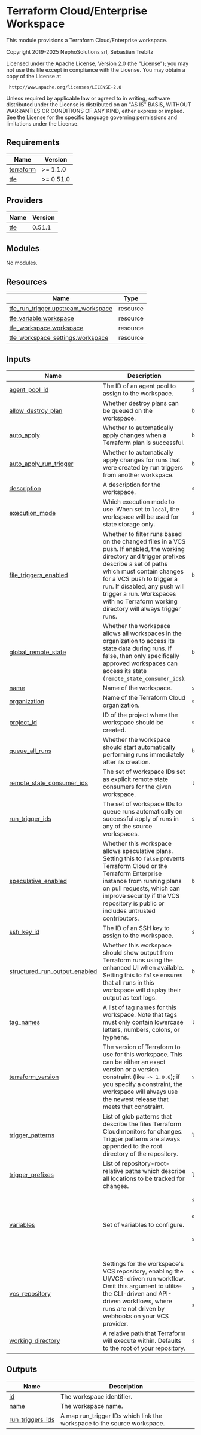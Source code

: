 # Terraform Cloud/Enterprise Workspace

This module provisions a Terraform Cloud/Enterprise workspace.

<!-- BEGIN_TF_DOCS -->
Copyright 2019-2025 NephoSolutions srl, Sebastian Trebitz

Licensed under the Apache License, Version 2.0 (the "License");
you may not use this file except in compliance with the License.
You may obtain a copy of the License at

     http://www.apache.org/licenses/LICENSE-2.0

Unless required by applicable law or agreed to in writing, software
distributed under the License is distributed on an "AS IS" BASIS,
WITHOUT WARRANTIES OR CONDITIONS OF ANY KIND, either express or implied.
See the License for the specific language governing permissions and
limitations under the License.

## Requirements

| Name | Version |
|------|---------|
| <a name="requirement_terraform"></a> [terraform](#requirement\_terraform) | >= 1.1.0 |
| <a name="requirement_tfe"></a> [tfe](#requirement\_tfe) | >= 0.51.0 |

## Providers

| Name | Version |
|------|---------|
| <a name="provider_tfe"></a> [tfe](#provider\_tfe) | 0.51.1 |

## Modules

No modules.

## Resources

| Name | Type |
|------|------|
| [tfe_run_trigger.upstream_workspace](https://registry.terraform.io/providers/hashicorp/tfe/latest/docs/resources/run_trigger) | resource |
| [tfe_variable.workspace](https://registry.terraform.io/providers/hashicorp/tfe/latest/docs/resources/variable) | resource |
| [tfe_workspace.workspace](https://registry.terraform.io/providers/hashicorp/tfe/latest/docs/resources/workspace) | resource |
| [tfe_workspace_settings.workspace](https://registry.terraform.io/providers/hashicorp/tfe/latest/docs/resources/workspace_settings) | resource |

## Inputs

| Name | Description | Type | Default | Required |
|------|-------------|------|---------|:--------:|
| <a name="input_agent_pool_id"></a> [agent\_pool\_id](#input\_agent\_pool\_id) | The ID of an agent pool to assign to the workspace. | `string` | `null` | no |
| <a name="input_allow_destroy_plan"></a> [allow\_destroy\_plan](#input\_allow\_destroy\_plan) | Whether destroy plans can be queued on the workspace. | `bool` | `false` | no |
| <a name="input_auto_apply"></a> [auto\_apply](#input\_auto\_apply) | Whether to automatically apply changes when a Terraform plan is successful. | `bool` | `false` | no |
| <a name="input_auto_apply_run_trigger"></a> [auto\_apply\_run\_trigger](#input\_auto\_apply\_run\_trigger) | Whether to automatically apply changes for runs that were created by run triggers from another workspace. | `bool` | `false` | no |
| <a name="input_description"></a> [description](#input\_description) | A description for the workspace. | `string` | n/a | yes |
| <a name="input_execution_mode"></a> [execution\_mode](#input\_execution\_mode) | Which execution mode to use. When set to `local`, the workspace will be used for state storage only. | `string` | `null` | no |
| <a name="input_file_triggers_enabled"></a> [file\_triggers\_enabled](#input\_file\_triggers\_enabled) | Whether to filter runs based on the changed files in a VCS push. If enabled, the working directory and trigger prefixes describe a set of paths which must contain changes for a VCS push to trigger a run. If disabled, any push will trigger a run. Workspaces with no Terraform working directory will always trigger runs. | `bool` | `true` | no |
| <a name="input_global_remote_state"></a> [global\_remote\_state](#input\_global\_remote\_state) | Whether the workspace allows all workspaces in the organization to access its state data during runs. If false, then only specifically approved workspaces can access its state (`remote_state_consumer_ids`). | `bool` | `false` | no |
| <a name="input_name"></a> [name](#input\_name) | Name of the workspace. | `string` | n/a | yes |
| <a name="input_organization"></a> [organization](#input\_organization) | Name of the Terraform Cloud organization. | `string` | `null` | no |
| <a name="input_project_id"></a> [project\_id](#input\_project\_id) | ID of the project where the workspace should be created. | `string` | `null` | no |
| <a name="input_queue_all_runs"></a> [queue\_all\_runs](#input\_queue\_all\_runs) | Whether the workspace should start automatically performing runs immediately after its creation. | `bool` | `true` | no |
| <a name="input_remote_state_consumer_ids"></a> [remote\_state\_consumer\_ids](#input\_remote\_state\_consumer\_ids) | The set of workspace IDs set as explicit remote state consumers for the given workspace. | `list(string)` | `[]` | no |
| <a name="input_run_trigger_ids"></a> [run\_trigger\_ids](#input\_run\_trigger\_ids) | The set of workspace IDs to queue runs automatically on successful apply of runs in any of the source workspaces. | `set(string)` | `[]` | no |
| <a name="input_speculative_enabled"></a> [speculative\_enabled](#input\_speculative\_enabled) | Whether this workspace allows speculative plans.  Setting this to `false` prevents Terraform Cloud or the Terraform Enterprise instance from running plans on pull requests, which can improve security if the VCS repository is public or includes untrusted contributors. | `bool` | `true` | no |
| <a name="input_ssh_key_id"></a> [ssh\_key\_id](#input\_ssh\_key\_id) | The ID of an SSH key to assign to the workspace. | `string` | `null` | no |
| <a name="input_structured_run_output_enabled"></a> [structured\_run\_output\_enabled](#input\_structured\_run\_output\_enabled) | Whether this workspace should show output from Terraform runs using the enhanced UI when available. Setting this to `false` ensures that all runs in this workspace will display their output as text logs. | `bool` | `true` | no |
| <a name="input_tag_names"></a> [tag\_names](#input\_tag\_names) | A list of tag names for this workspace. Note that tags must only contain lowercase letters, numbers, colons, or hyphens. | `list(string)` | `[]` | no |
| <a name="input_terraform_version"></a> [terraform\_version](#input\_terraform\_version) | The version of Terraform to use for this workspace. This can be either an exact version or a version constraint (like `~> 1.0.0`); if you specify a constraint, the workspace will always use the newest release that meets that constraint. | `string` | `null` | no |
| <a name="input_trigger_patterns"></a> [trigger\_patterns](#input\_trigger\_patterns) | List of glob patterns that describe the files Terraform Cloud monitors for changes. Trigger patterns are always appended to the root directory of the repository. | `list(string)` | `null` | no |
| <a name="input_trigger_prefixes"></a> [trigger\_prefixes](#input\_trigger\_prefixes) | List of repository-root-relative paths which describe all locations to be tracked for changes. | `list(string)` | `null` | no |
| <a name="input_variables"></a> [variables](#input\_variables) | Set of variables to configure. | <pre>set(object({<br/>    category    = string<br/>    description = optional(string)<br/>    hcl         = optional(bool)<br/>    key         = string<br/>    sensitive   = optional(bool)<br/>    value       = string<br/>  }))</pre> | `[]` | no |
| <a name="input_vcs_repository"></a> [vcs\_repository](#input\_vcs\_repository) | Settings for the workspace's VCS repository, enabling the UI/VCS-driven run workflow. Omit this argument to utilize the CLI-driven and API-driven workflows, where runs are not driven by webhooks on your VCS provider. | <pre>object({<br/>    branch             = optional(string)<br/>    identifier         = string<br/>    ingress_submodules = optional(bool)<br/>    oauth_token_id     = string<br/>    tags_regex         = optional(string)<br/>  })</pre> | `null` | no |
| <a name="input_working_directory"></a> [working\_directory](#input\_working\_directory) | A relative path that Terraform will execute within. Defaults to the root of your repository. | `string` | `null` | no |

## Outputs

| Name | Description |
|------|-------------|
| <a name="output_id"></a> [id](#output\_id) | The workspace identifier. |
| <a name="output_name"></a> [name](#output\_name) | The workspace name. |
| <a name="output_run_triggers_ids"></a> [run\_triggers\_ids](#output\_run\_triggers\_ids) | A map run\_trigger IDs which link the workspace to the source workspace. |
<!-- END_TF_DOCS -->
